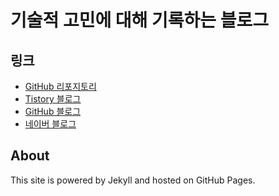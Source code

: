 # 기술적 고민에 대해 기록하는 블로그

## 링크

- [GitHub 리포지토리](https://github.com/longvacation13/)
- [Tistory 블로그](https://longvacation13.tistory.com/)
- [GitHub 블로그](https://longvacation13.github.io/tech-write/)
- [네이버 블로그](https://blog.naver.com/longvacasion)

## About
This site is powered by Jekyll and hosted on GitHub Pages.